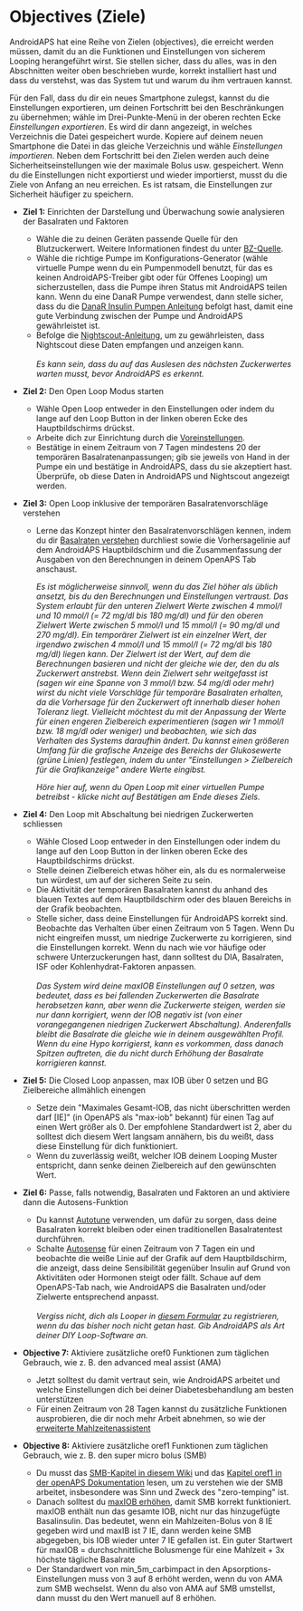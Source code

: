 # Objectives (Ziele)

AndroidAPS hat eine Reihe von Zielen (objectives), die erreicht werden müssen, damit du an die Funktionen und Einstellungen von sicherem Looping herangeführt wirst. Sie stellen sicher, dass du alles, was in den Abschnitten weiter oben beschrieben wurde, korrekt installiert hast und dass du verstehst, was das System tut und warum du ihm vertrauen kannst.

Für den Fall, dass du dir ein neues Smartphone zulegst, kannst du die Einstellungen exportieren, um deinen Fortschritt bei den Beschränkungen zu übernehmen; wähle im Drei-Punkte-Menü in der oberen rechten Ecke *Einstellungen exportieren*. Es wird dir dann angezeigt, in welches Verzeichnis die Datei gespeichert wurde. Kopiere auf deinem neuen Smartphone die Datei in das gleiche Verzeichnis und wähle *Einstellungen importieren*. Neben dem Fortschritt bei den Zielen werden auch deine Sicherheitseinstellungen wie der maximale Bolus usw. gespeichert. Wenn du die Einstellungen nicht exportierst und wieder importierst, musst du die Ziele von Anfang an neu erreichen. Es ist ratsam, die Einstellungen zur Sicherheit häufiger zu speichern.  

* **Ziel 1:** Einrichten der Darstellung und Überwachung sowie analysieren der Basalraten und Faktoren 
  * Wähle die zu deinen Geräten passende Quelle für den Blutzuckerwert. Weitere Informationen findest du unter [BZ-Quelle](../Configration/BG-Source.md).
  * Wähle die richtige Pumpe im Konfigurations-Generator (wähle virtuelle Pumpe wenn du ein Pumpenmodell benutzt, für das es keinen AndroidAPS-Treiber gibt oder für Offenes Looping) um sicherzustellen, dass die Pumpe ihren Status mit AndroidAPS teilen kann. Wenn du eine DanaR Pumpe verwendest, dann stelle sicher, dass du die [DanaR Insulin Pumpen Anleitung](../Confguration/DanaR-Insulin-Pump.md) befolgt hast, damit eine gute Verbindung zwischen der Pumpe und AndroidAPS gewährleistet ist.
  * Befolge die [Nightscout-Anleitung](../Installing-AndroidAPS/Nightscout.md), um zu gewährleisten, dass Nightscout diese Daten empfangen und anzeigen kann. <br />  
    _Es kann sein, dass du auf das Auslesen des nächsten Zuckerwertes warten musst, bevor AndroidAPS es erkennt._
* **Ziel 2:** Den Open Loop Modus starten 
  * Wähle Open Loop entweder in den Einstellungen oder indem du lange auf den Loop Button in der linken oberen Ecke des Hauptbildschirms drückst.
  * Arbeite dich zur Einrichtung durch die [Voreinstellungen](../Configuration/Preferences.md).
  * Bestätige in einem Zeitraum von 7 Tagen mindestens 20 der temporären Basalratenanpassungen; gib sie jeweils von Hand in der Pumpe ein und bestätige in AndroidAPS, dass du sie akzeptiert hast. Überprüfe, ob diese Daten in AndroidAPS und Nightscout angezeigt werden.  

* **Ziel 3:** Open Loop inklusive der temporären Basalratenvorschläge verstehen
  
  * Lerne das Konzept hinter den Basalratenvorschlägen kennen, indem du dir [Basalraten verstehen](https://openaps.readthedocs.io/en/latest/docs/While%20You%20Wait%20For%20Gear/Understand-determine-basal.html) durchliest sowie die Vorhersagelinie auf dem AndroidAPS Hauptbildschirm und die Zusammenfassung der Ausgaben von den Berechnungen in deinem OpenAPS Tab anschaust.   
      
    _Es ist möglicherweise sinnvoll, wenn du das Ziel höher als üblich ansetzt, bis du den Berechnungen und Einstellungen vertraust. Das System erlaubt für den unteren Zielwert Werte zwischen 4 mmol/l und 10 mmol/l (= 72 mg/dl bis 180 mg/dl) und für den oberen Zielwert Werte zwischen 5 mmol/l und 15 mmol/l (= 90 mg/dl und 270 mg/dl). Ein temporärer Zielwert ist ein einzelner Wert, der irgendwo zwischen 4 mmol/l und 15 mmol/l (= 72 mg/dl bis 180 mg/dl) liegen kann. Der Zielwert ist der Wert, auf dem die Berechnungen basieren und nicht der gleiche wie der, den du als Zuckerwert anstrebst. Wenn dein Zielwert sehr weitgefasst ist (sagen wir eine Spanne von 3 mmol/l bzw. 54 mg/dl oder mehr) wirst du nicht viele Vorschläge für temporäre Basalraten erhalten, da die Vorhersage für den Zuckerwert oft innerhalb dieser hohen Toleranz liegt. Vielleicht möchtest du mit der Anpassung der Werte für einen engeren Zielbereich experimentieren (sagen wir 1 mmol/l bzw. 18 mg/dl oder weniger) und beobachten, wie sich das Verhalten des Systems daraufhin ändert. Du kannst einen größeren Umfang für die grafische Anzeige des Bereichs der Glukosewerte (grüne Linien) festlegen, indem du unter "Einstellungen > Zielbereich für die Grafikanzeige" andere Werte eingibst._   
      
    _Höre hier auf, wenn du Open Loop mit einer virtuellen Pumpe betreibst - klicke nicht auf Bestätigen am Ende dieses Ziels._

* **Ziel 4:** Den Loop mit Abschaltung bei niedrigen Zuckerwerten schliessen
  
  * Wähle Closed Loop entweder in den Einstellungen oder indem du lange auf den Loop Button in der linken oberen Ecke des Hauptbildschirms drückst.
  * Stelle deinen Zielbereich etwas höher ein, als du es normalerweise tun würdest, um auf der sicheren Seite zu sein.
  * Die Aktivität der temporären Basalraten kannst du anhand des blauen Textes auf dem Hauptbildschirm oder des blauen Bereichs in der Grafik beobachten.
  * Stelle sicher, dass deine Einstellungen für AndroidAPS korrekt sind. Beobachte das Verhalten über einen Zeitraum von 5 Tagen. Wenn Du nicht eingreifen musst, um niedrige Zuckerwerte zu korrigieren, sind die Einstellungen korrekt. Wenn du nach wie vor häufige oder schwere Unterzuckerungen hast, dann solltest du DIA, Basalraten, ISF oder Kohlenhydrat-Faktoren anpassen. <br />  
    _Das System wird deine maxIOB Einstellungen auf 0 setzen, was bedeutet, dass es bei fallenden Zuckerwerten die Basalrate herabsetzen kann, aber wenn die Zuckerwerte steigen, werden sie nur dann korrigiert, wenn der IOB negativ ist (von einer vorangegangenen niedrigen Zuckerwert Abschaltung). Anderenfalls bleibt die Basalrate die gleiche wie in deinem ausgewählten Profil. Wenn du eine Hypo korrigierst, kann es vorkommen, dass danach Spitzen auftreten, die du nicht durch Erhöhung der Basalrate korrigieren kannst._
* **Ziel 5:** Die Closed Loop anpassen, max IOB über 0 setzen und BG Zielbereiche allmählich einengen 
  * Setze dein "Maximales Gesamt-IOB, das nicht überschritten werden darf [IE]" (in OpenAPS als "max-iob" bekannt) für einen Tag auf einen Wert größer als 0. Der empfohlene Standardwert ist 2, aber du solltest dich diesem Wert langsam annähern, bis du weißt, dass diese Einstellung für dich funktioniert.
  * Wenn du zuverlässig weißt, welcher IOB deinem Looping Muster entspricht, dann senke deinen Zielbereich auf den gewünschten Wert.  
* **Ziel 6:** Passe, falls notwendig, Basalraten und Faktoren an und aktiviere dann die Autosens-Funktion 
  * Du kannst [Autotune](https://openaps.readthedocs.io/en/latest/docs/Customize-Iterate/autotune.html) verwenden, um dafür zu sorgen, dass deine Basalraten korrekt bleiben oder einen traditionellen Basalratentest durchführen.
  * Schalte [Autosense](../Usage/Open-APS-features.md) für einen Zeitraum von 7 Tagen ein und beobachte die weiße Linie auf der Grafik auf dem Hauptbildschirm, die anzeigt, dass deine Sensibilität gegenüber Insulin auf Grund von Aktivitäten oder Hormonen steigt oder fällt. Schaue auf dem OpenAPS-Tab nach, wie AndroidAPS die Basalraten und/oder Zielwerte entsprechend anpasst. <br />  
    _Vergiss nicht, dich als Looper in [diesem Formular](http://bit.ly/nowlooping) zu registrieren, wenn du das bisher noch nicht getan hast. Gib AndroidAPS als Art deiner DIY Loop-Software an._

* **Objective 7:** Aktiviere zusätzliche oref0 Funktionen zum täglichen Gebrauch, wie z. B. den advanced meal assist (AMA)
  
  * Jetzt solltest du damit vertraut sein, wie AndroidAPS arbeitet und welche Einstellungen dich bei deiner Diabetesbehandlung am besten unterstützen
  * Für einen Zeitraum von 28 Tagen kannst du zusätzliche Funktionen ausprobieren, die dir noch mehr Arbeit abnehmen, so wie der [erweiterte Mahlzeitenassistent](../Usage/Open-APS-features.md#advanced-meal-assist-ama)

* **Objective 8:** Aktiviere zusätzliche oref1 Funktionen zum täglichen Gebrauch, wie z. B. den super micro bolus (SMB)
  
  * Du musst das [SMB-Kapitel in diesem Wiki](../Usage/Open-APS-features.md#super-micro-bolus-smb) und das [Kapitel oref1 in der openAPS Dokumentation](https://openaps.readthedocs.io/en/latest/docs/Customize-Iterate/oref1.html) lesen, um zu verstehen wie der SMB arbeitet, insbesondere was Sinn und Zweck des "zero-temping" ist.
  * Danach solltest du [maxIOB erhöhen](../Usage/Open-APS-features.md#maximum-total-iob-openaps-cant-go-over-openaps-max-iob), damit SMB korrekt funktioniert. maxIOB enthält nun das gesamte IOB, nicht nur das hinzugefügte Basalinsulin. Das bedeutet, wenn ein Mahlzeiten-Bolus von 8 IE gegeben wird und maxIB ist 7 IE, dann werden keine SMB abgegeben, bis IOB wieder unter 7 IE gefallen ist. Ein guter Startwert für maxIOB = durchschnittliche Bolusmenge für eine Mahlzeit + 3x höchste tägliche Basalrate
  * Der Standardwert von min_5m_carbimpact in den Apsorptions-Einstellungen muss von 3 auf 8 erhöht werden, wenn du von AMA zum SMB wechselst. Wenn du also von AMA auf SMB umstellst, dann musst du den Wert manuell auf 8 erhöhen.